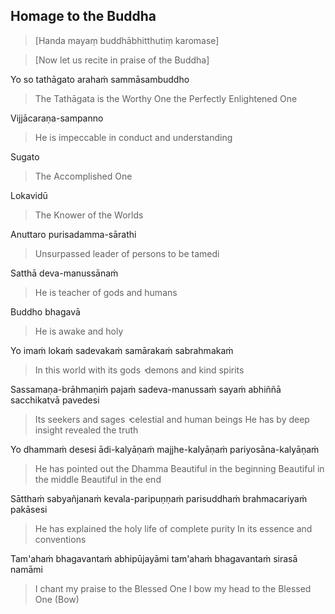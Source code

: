 ## Homage to the Buddha<a id="homage-buddha"></a>

> [Handa mayaṃ buddhābhitthutiṃ karomase]

> [Now let us recite in praise of the Buddha]

Yo so tathāgato arahaṁ sammāsambuddho

<div class="english">

>  The Tathāgata is the Worthy One the Perfectly Enlightened One

</div>

Vijjācaraṇa-sampanno

<div class="english">

> He is impeccable in conduct and understanding

</div>

Sugato

<div class="english">

>  The Accomplished One

</div>

Lokavidū

<div class="english">

>  The Knower of the Worlds

</div>

Anuttaro purisadamma-sārathi

<div class="english">

>  Unsurpassed leader of persons to be tamedi

</div>

Satthā deva-manussānaṁ

<div class="english">

>  He is teacher of gods and humans

</div>

Buddho bhagavā

<div class="english">

> He is awake and holy

</div>

Yo imaṁ lokaṁ sadevakaṁ samārakaṁ sabrahmakaṁ

<div class="english">

> In this world with its gods ̓ demons and kind spirits

</div>

Sassamaṇa-brāhmaṇiṁ pajaṁ sadeva-manussaṁ sayaṁ abhiññā sacchikatvā pavedesi

<div class="english">

> Its seekers and sages  ̓  celestial and human beings
> He has by deep insight revealed the truth

</div>

Yo dhammaṁ desesi ādi-kalyāṇaṁ majjhe-kalyāṇaṁ pariyosāna-kalyāṇaṁ

<div class="english">

> He has pointed out the Dhamma
> Beautiful in the beginning
> Beautiful in the middle
> Beautiful in the end

</div>

Sātthaṁ sabyañjanaṁ kevala-paripuṇṇaṁ parisuddhaṁ brahmacariyaṁ pakāsesi

<div class="english">

> He has explained the holy life of complete purity
> In its essence and conventions

</div>

Tam'ahaṁ bhagavantaṁ abhipūjayāmi tam'ahaṁ bhagavantaṁ sirasā namāmi

<div class="english">

> I chant my praise to the Blessed One
> I bow my head to the Blessed One (Bow)

</div>
